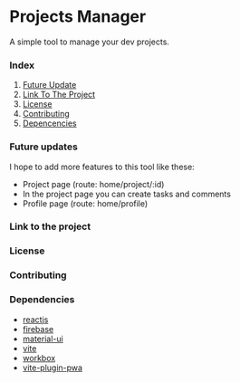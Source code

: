 # Projects Manager

A simple tool to manage your dev projects.

### Index

1. [Future Update](#future-updates)
2. [Link To The Project](#link-to-the-project)
3. [License](#license)
4. [Contributing](#contributing)
5. [Depencencies](#dependencies)

### Future updates

I hope to add more features to this tool like these:<br>

- Project page (route: home/project/:id)
- In the project page you can create tasks and comments
- Profile page (route: home/profile)

### Link to the project

### License

### Contributing

### Dependencies

- [reactjs](https://reactjs.org/)
- [firebase](https://firebase.google.com/)
- [material-ui](https://material-ui.com/)
- [vite](https://vitejs.dev/)
- [workbox](https://developers.google.com/web/tools/workbox/)
- [vite-plugin-pwa](https://vite-plugin-pwa.netlify.app/)
